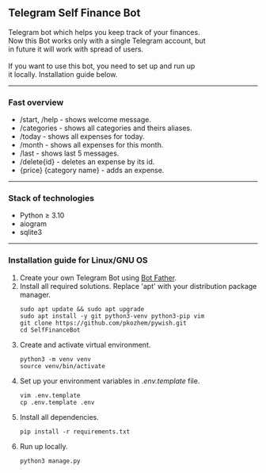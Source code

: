 <h2> Telegram Self Finance Bot </h2>

Telegram bot which helps you keep track of your finances.<br>
Now this Bot works only with a single Telegram account, but <br>
in future it will work with spread of users.<br><br>
If you want to use this bot, you need to set up and run up<br>
it locally. Installation guide below.

---

<h3> Fast overview </h3>

 - /start, /help - shows welcome message.
 - /categories - shows all categories and theirs aliases.
 - /today - shows all expenses for today.
 - /month - shows all expenses for this month.
 - /last - shows last 5 messages.
 - /delete{id} - deletes an expense by its id.
 - {price} {category name} - adds an expense.

---

<h3> Stack of technologies </h3>

 - Python ≥ 3.10
 - aiogram
 - sqlite3

---

<h3> Installation guide for Linux/GNU OS </h3>

1) Create your own Telegram Bot using
   <a href="https://t.me/BotFather">Bot Father</a>.
2) Install all required solutions. Replace 'apt' with
   your distribution package manager.
   ```commandline
   sudo apt update && sudo apt upgrade
   sudo apt install -y git python3-venv python3-pip vim
   git clone https://github.com/pkozhem/pywish.git
   cd SelfFinanceBot
   ```
3) Create and activate virtual environment.
   ```commandline
   python3 -m venv venv
   source venv/bin/activate
   ```
4) Set up your environment variables in
   _.env.template_ file.
   ```commandline
   vim .env.template
   cp .env.template .env
   ```
5) Install all dependencies.
   ```commandline
   pip install -r requirements.txt
   ```
6) Run up locally.
   ```commandline
   python3 manage.py
   ```
